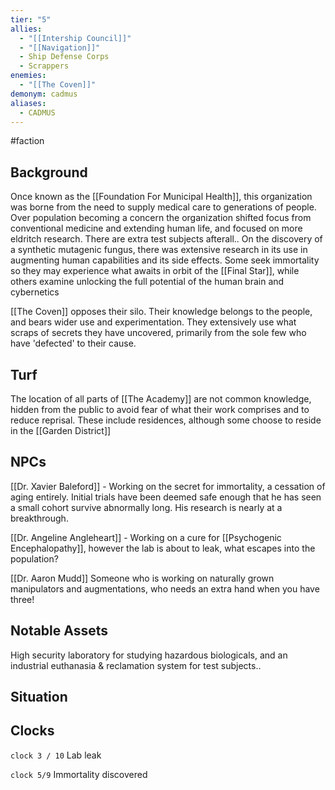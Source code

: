 ```yaml
---
tier: "5"
allies:
  - "[[Intership Council]]"
  - "[[Navigation]]"
  - Ship Defense Corps
  - Scrappers
enemies:
  - "[[The Coven]]"
demonym: cadmus
aliases:
  - CADMUS
---
```

#faction

## Background
Once known as the [[Foundation For Municipal Health]], this organization was borne from the need to supply medical care to generations of people. Over population becoming a concern the organization shifted focus from conventional medicine and extending human life, and focused on more eldritch research. There are extra test subjects afterall.. On the discovery of a synthetic mutagenic fungus, there was extensive research in its use in augmenting human capabilities and its side effects. Some seek immortality so they may experience what awaits in orbit of the [[Final Star]], while others examine unlocking the full potential of the human brain and cybernetics

[[The Coven]] opposes their silo. Their knowledge belongs to the people, and bears wider use and experimentation. They extensively use what scraps of secrets they have uncovered, primarily from the sole few who have 'defected' to their cause.

## Turf
The location of all parts of [[The Academy]] are not common knowledge, hidden from the public to avoid fear of what their work comprises and to reduce reprisal. These include residences, although some choose to reside in the [[Garden District]]

## NPCs
[[Dr. Xavier Baleford]] - Working on the secret for immortality, a cessation of aging entirely. Initial trials have been deemed safe enough that he has seen a small cohort survive abnormally long. His research is nearly at a breakthrough.

[[Dr. Angeline Angleheart]] - Working on a cure for [[Psychogenic Encephalopathy]], however the lab is about to leak, what escapes into the population?

[[Dr. Aaron Mudd]] Someone who is working on naturally grown manipulators and augmentations, who needs an extra hand when you have three!
## Notable Assets
High security laboratory for studying hazardous biologicals, and an industrial euthanasia & reclamation system for test subjects..
## Situation

## Clocks

`clock 3 / 10` Lab leak

`clock 5/9` Immortality discovered